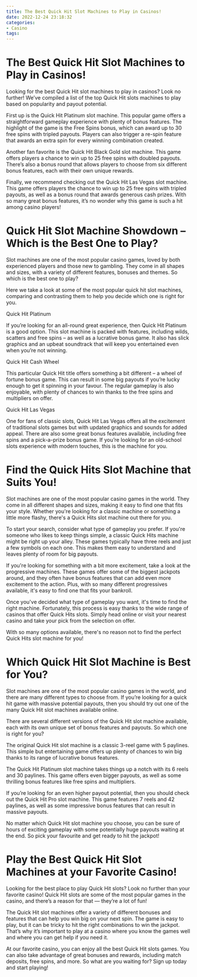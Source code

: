 ```yaml
---
title: The Best Quick Hit Slot Machines to Play in Casinos!
date: 2022-12-24 23:18:32
categories:
- Casino
tags:
---
```



#  The Best Quick Hit Slot Machines to Play in Casinos!

Looking for the best Quick Hit slot machines to play in casinos? Look no further! We’ve compiled a list of the top Quick Hit slots machines to play based on popularity and payout potential.

First up is the Quick Hit Platinum slot machine. This popular game offers a straightforward gameplay experience with plenty of bonus features. The highlight of the game is the Free Spins bonus, which can award up to 30 free spins with tripled payouts. Players can also trigger a re-spin feature that awards an extra spin for every winning combination created.

Another fan favorite is the Quick Hit Black Gold slot machine. This game offers players a chance to win up to 25 free spins with doubled payouts. There’s also a bonus round that allows players to choose from six different bonus features, each with their own unique rewards.

Finally, we recommend checking out the Quick Hit Las Vegas slot machine. This game offers players the chance to win up to 25 free spins with tripled payouts, as well as a bonus round that awards generous cash prizes. With so many great bonus features, it’s no wonder why this game is such a hit among casino players!

#  Quick Hit Slot Machine Showdown – Which is the Best One to Play?

Slot machines are one of the most popular casino games, loved by both experienced players and those new to gambling. They come in all shapes and sizes, with a variety of different features, bonuses and themes. So which is the best one to play?

Here we take a look at some of the most popular quick hit slot machines, comparing and contrasting them to help you decide which one is right for you.

Quick Hit Platinum

If you’re looking for an all-round great experience, then Quick Hit Platinum is a good option. This slot machine is packed with features, including wilds, scatters and free spins – as well as a lucrative bonus game. It also has slick graphics and an upbeat soundtrack that will keep you entertained even when you’re not winning.

Quick Hit Cash Wheel

This particular Quick Hit title offers something a bit different – a wheel of fortune bonus game. This can result in some big payouts if you’re lucky enough to get it spinning in your favour. The regular gameplay is also enjoyable, with plenty of chances to win thanks to the free spins and multipliers on offer.

Quick Hit Las Vegas

One for fans of classic slots, Quick Hit Las Vegas offers all the excitement of traditional slots games but with updated graphics and sounds for added appeal. There are also some great bonus features available, including free spins and a pick-a-prize bonus game. If you’re looking for an old-school slots experience with modern touches, this is the machine for you.

#  Find the Quick Hits Slot Machine that Suits You!

Slot machines are one of the most popular casino games in the world. They come in all different shapes and sizes, making it easy to find one that fits your style. Whether you're looking for a classic machine or something a little more flashy, there's a Quick Hits slot machine out there for you.

To start your search, consider what type of gameplay you prefer. If you're someone who likes to keep things simple, a classic Quick Hits machine might be right up your alley. These games typically have three reels and just a few symbols on each one. This makes them easy to understand and leaves plenty of room for big payouts.

If you're looking for something with a bit more excitement, take a look at the progressive machines. These games offer some of the biggest jackpots around, and they often have bonus features that can add even more excitement to the action. Plus, with so many different progressives available, it's easy to find one that fits your bankroll.

Once you've decided what type of gameplay you want, it's time to find the right machine. Fortunately, this process is easy thanks to the wide range of casinos that offer Quick Hits slots. Simply head online or visit your nearest casino and take your pick from the selection on offer.

With so many options available, there's no reason not to find the perfect Quick Hits slot machine for you!

#  Which Quick Hit Slot Machine is Best for You?

Slot machines are one of the most popular casino games in the world, and there are many different types to choose from. If you’re looking for a quick hit game with massive potential payouts, then you should try out one of the many Quick Hit slot machines available online.

There are several different versions of the Quick Hit slot machine available, each with its own unique set of bonus features and payouts. So which one is right for you?

The original Quick Hit slot machine is a classic 3-reel game with 5 paylines. This simple but entertaining game offers up plenty of chances to win big thanks to its range of lucrative bonus features.

The Quick Hit Platinum slot machine takes things up a notch with its 6 reels and 30 paylines. This game offers even bigger payouts, as well as some thrilling bonus features like free spins and multipliers.

If you’re looking for an even higher payout potential, then you should check out the Quick Hit Pro slot machine. This game features 7 reels and 42 paylines, as well as some impressive bonus features that can result in massive payouts.

No matter which Quick Hit slot machine you choose, you can be sure of hours of exciting gameplay with some potentially huge payouts waiting at the end. So pick your favourite and get ready to hit the jackpot!

#  Play the Best Quick Hit Slot Machines at your Favorite Casino!

Looking for the best place to play Quick Hit slots? Look no further than your favorite casino! Quick Hit slots are some of the most popular games in the casino, and there’s a reason for that — they’re a lot of fun!

The Quick Hit slot machines offer a variety of different bonuses and features that can help you win big on your next spin. The game is easy to play, but it can be tricky to hit the right combinations to win the jackpot. That’s why it’s important to play at a casino where you know the games well and where you can get help if you need it.

At our favorite casino, you can enjoy all the best Quick Hit slots games. You can also take advantage of great bonuses and rewards, including match deposits, free spins, and more. So what are you waiting for? Sign up today and start playing!